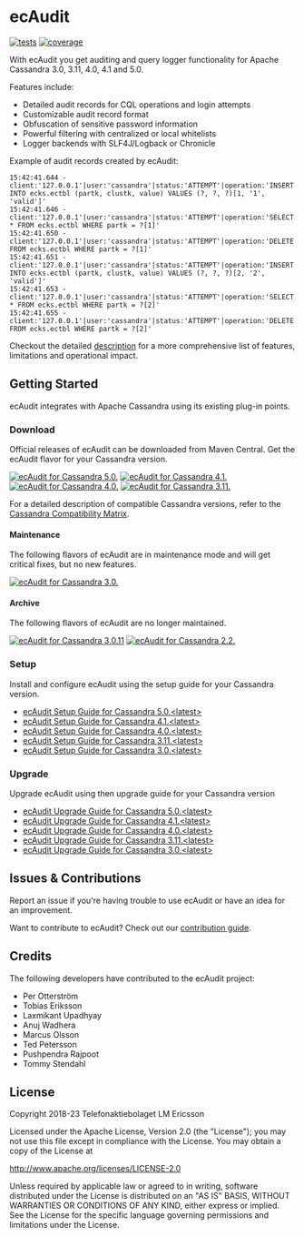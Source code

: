 # ecAudit

[![tests](https://github.com/Ericsson/ecaudit/actions/workflows/test.yml/badge.svg?branch=release/c3.0)](https://github.com/Ericsson/ecaudit/actions/workflows/test.yml?query=branch%3Arelease/c3.0)
[![coverage](https://codecov.io/gh/ericsson/ecaudit/branch/release/c3.0/graph/badge.svg)](https://codecov.io/gh/ericsson/ecaudit/branch/release/c3.0)

With ecAudit you get auditing and query logger functionality for Apache Cassandra 3.0, 3.11, 4.0, 4.1 and 5.0.

Features include:
* Detailed audit records for CQL operations and login attempts
* Customizable audit record format
* Obfuscation of sensitive password information
* Powerful filtering with centralized or local whitelists
* Logger backends with SLF4J/Logback or Chronicle

Example of audit records created by ecAudit:
```
15:42:41.644 - client:'127.0.0.1'|user:'cassandra'|status:'ATTEMPT'|operation:'INSERT INTO ecks.ectbl (partk, clustk, value) VALUES (?, ?, ?)[1, '1', 'valid']'
15:42:41.646 - client:'127.0.0.1'|user:'cassandra'|status:'ATTEMPT'|operation:'SELECT * FROM ecks.ectbl WHERE partk = ?[1]'
15:42:41.650 - client:'127.0.0.1'|user:'cassandra'|status:'ATTEMPT'|operation:'DELETE FROM ecks.ectbl WHERE partk = ?[1]'
15:42:41.651 - client:'127.0.0.1'|user:'cassandra'|status:'ATTEMPT'|operation:'INSERT INTO ecks.ectbl (partk, clustk, value) VALUES (?, ?, ?)[2, '2', 'valid']'
15:42:41.653 - client:'127.0.0.1'|user:'cassandra'|status:'ATTEMPT'|operation:'SELECT * FROM ecks.ectbl WHERE partk = ?[2]'
15:42:41.655 - client:'127.0.0.1'|user:'cassandra'|status:'ATTEMPT'|operation:'DELETE FROM ecks.ectbl WHERE partk = ?[2]'
```

Checkout the detailed [description](doc/description.md) for a more comprehensive list of features, limitations and operational impact.


## Getting Started

ecAudit integrates with Apache Cassandra using its existing plug-in points.


### Download

Official releases of ecAudit can be downloaded from Maven Central.
Get the ecAudit flavor for your Cassandra version.

[![ecAudit for Cassandra 5.0.<latest>](https://img.shields.io/maven-central/v/com.ericsson.bss.cassandra.ecaudit/ecaudit_c5.0.svg?label=ecAudit%20for%20Cassandra%205.0.<latest>)](https://central.sonatype.com/search?q=g:com.ericsson.bss.cassandra.ecaudit%20AND%20a:ecaudit_c5.0)
[![ecAudit for Cassandra 4.1.<latest>](https://img.shields.io/maven-central/v/com.ericsson.bss.cassandra.ecaudit/ecaudit_c4.1.svg?label=ecAudit%20for%20Cassandra%204.1.<latest>)](https://central.sonatype.com/search?q=g:com.ericsson.bss.cassandra.ecaudit%20AND%20a:ecaudit_c4.1)
[![ecAudit for Cassandra 4.0.<latest>](https://img.shields.io/maven-central/v/com.ericsson.bss.cassandra.ecaudit/ecaudit_c4.0.svg?label=ecAudit%20for%20Cassandra%204.0.<latest>)](https://central.sonatype.com/search?q=g:com.ericsson.bss.cassandra.ecaudit%20AND%20a:ecaudit_c4.0)
[![ecAudit for Cassandra 3.11.<latest>](https://img.shields.io/maven-central/v/com.ericsson.bss.cassandra.ecaudit/ecaudit_c3.11.svg?label=ecAudit%20for%20Cassandra%203.11.<latest>)](https://central.sonatype.com/search?q=g:com.ericsson.bss.cassandra.ecaudit%20AND%20a:ecaudit_c3.11)

For a detailed description of compatible Cassandra versions, refer to the [Cassandra Compatibility Matrix](doc/cassandra_compatibility.md).


#### Maintenance

The following flavors of ecAudit are in maintenance mode and will get critical fixes, but no new features.

[![ecAudit for Cassandra 3.0.<latest>](https://img.shields.io/maven-central/v/com.ericsson.bss.cassandra.ecaudit/ecaudit_c3.0.svg?label=ecAudit%20for%20Cassandra%203.0.<latest>)](https://central.sonatype.com/search?q=g:com.ericsson.bss.cassandra.ecaudit%20AND%20a:ecaudit_c3.0)


#### Archive

The following flavors of ecAudit are no longer maintained.

[![ecAudit for Cassandra 3.0.11](https://img.shields.io/maven-central/v/com.ericsson.bss.cassandra.ecaudit/ecaudit_c3.0.11.svg?label=ecAudit%20for%20Cassandra%203.0.11)](https://central.sonatype.com/search?q=g:com.ericsson.bss.cassandra.ecaudit%20AND%20a:ecaudit_c3.0.11)
[![ecAudit for Cassandra 2.2.<latest>](https://img.shields.io/maven-central/v/com.ericsson.bss.cassandra.ecaudit/ecaudit_c2.2.svg?label=ecAudit%20for%20Cassandra%202.2)](https://central.sonatype.com/search?q=g:com.ericsson.bss.cassandra.ecaudit%20AND%20a:ecaudit_c2.2)


### Setup

Install and configure ecAudit using the setup guide for your Cassandra version.

* [ecAudit Setup Guide for Cassandra 5.0.\<latest>](https://github.com/Ericsson/ecaudit/blob/master/doc/setup.md)
* [ecAudit Setup Guide for Cassandra 4.1.\<latest>](https://github.com/Ericsson/ecaudit/blob/release/c4.1/doc/setup.md)
* [ecAudit Setup Guide for Cassandra 4.0.\<latest>](https://github.com/Ericsson/ecaudit/blob/release/c4.0/doc/setup.md)
* [ecAudit Setup Guide for Cassandra 3.11.\<latest>](https://github.com/Ericsson/ecaudit/blob/release/c3.11/doc/setup.md)
* [ecAudit Setup Guide for Cassandra 3.0.\<latest>](https://github.com/Ericsson/ecaudit/blob/release/c3.0/doc/setup.md)


### Upgrade

Upgrade ecAudit using then upgrade guide for your Cassandra version

* [ecAudit Upgrade Guide for Cassandra 5.0.\<latest>](https://github.com/Ericsson/ecaudit/blob/master/UPGRADING.md)
* [ecAudit Upgrade Guide for Cassandra 4.1.\<latest>](https://github.com/Ericsson/ecaudit/blob/release/c4.1/UPGRADING.md)
* [ecAudit Upgrade Guide for Cassandra 4.0.\<latest>](https://github.com/Ericsson/ecaudit/blob/release/c4.0/UPGRADING.md)
* [ecAudit Upgrade Guide for Cassandra 3.11.\<latest>](https://github.com/Ericsson/ecaudit/blob/release/c3.11/UPGRADING.md)
* [ecAudit Upgrade Guide for Cassandra 3.0.\<latest>](https://github.com/Ericsson/ecaudit/blob/release/c3.0/UPGRADING.md)


## Issues & Contributions

Report an issue if you're having trouble to use ecAudit or have an idea for an improvement.

Want to contribute to ecAudit?
Check out our [contribution guide](CONTRIBUTING.md).


## Credits

The following developers have contributed to the ecAudit project:

* Per Otterström
* Tobias Eriksson
* Laxmikant Upadhyay
* Anuj Wadhera
* Marcus Olsson
* Ted Petersson
* Pushpendra Rajpoot
* Tommy Stendahl


## License

Copyright 2018-23 Telefonaktiebolaget LM Ericsson

Licensed under the Apache License, Version 2.0 (the "License");
you may not use this file except in compliance with the License.
You may obtain a copy of the License at

http://www.apache.org/licenses/LICENSE-2.0

Unless required by applicable law or agreed to in writing,
software distributed under the License is distributed on an "AS IS" BASIS,
WITHOUT WARRANTIES OR CONDITIONS OF ANY KIND,
either express or implied.
See the License for the specific language governing permissions and limitations under the License.
